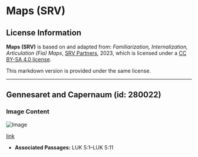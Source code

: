 # Maps (SRV)

## License Information

**Maps (SRV)** is based on and adapted from: _Familiarization, Internalization, Articulation (Fia) Maps_, [SRV Partners](https://srvpartners.org/home/), 2023, which is licensed under a [CC BY-SA 4.0 license](https://creativecommons.org/licenses/by-sa/4.0/legalcode.en).

This markdown version is provided under the same license.



--------------------------------

## Gennesaret and Capernaum (id: 280022)

### Image Content

![Image](https://cdn.aquifer.bible/aquifer-content/resources/FIAMaps/gennesaret-and-capernaum.jpg)

[link](https://cdn.aquifer.bible/aquifer-content/resources/FIAMaps/gennesaret-and-capernaum.jpg)

* **Associated Passages:** LUK 5:1–LUK 5:11

